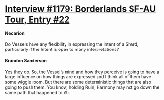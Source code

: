 # [Interview #1179: Borderlands SF-AU Tour, Entry #22](https://www.theoryland.com/intvmain.php?i=1179#22)

#### Necarion

Do Vessels have any flexibility in expressing the intent of a Shard, particularly if the Intent is open to many interpretations?

#### Brandon Sanderson

Yes they do. So, the Vessel’s mind and how they perceive is going to have a large influence on how things are expressed and I think all of them have some wiggle room. But there are some deterministic things that are also going to push them. You know, holding Ruin, Harmony may not go down the same path that happened to Ati.

